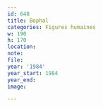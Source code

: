 ```yaml
---
id: 648
title: Bophal
categories: Figures humaines
w: 190
h: 170
location:
note:
file:
year: '1984'
year_start: 1984
year_end:
image:

---
```

